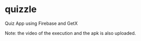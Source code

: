 # quizzle
Quiz App using Firebase and GetX

Note: the video of the execution and the apk is also uploaded.

